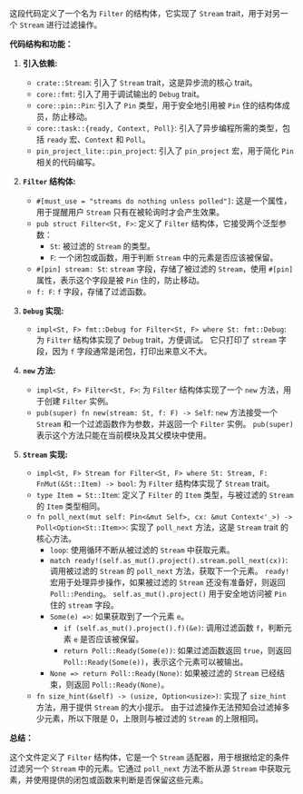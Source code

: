 这段代码定义了一个名为 `Filter` 的结构体，它实现了 `Stream` trait，用于对另一个 `Stream` 进行过滤操作。

**代码结构和功能：**

1.  **引入依赖:**
    *   `crate::Stream`: 引入了 `Stream` trait，这是异步流的核心 trait。
    *   `core::fmt`: 引入了用于调试输出的 `Debug` trait。
    *   `core::pin::Pin`: 引入了 `Pin` 类型，用于安全地引用被 `Pin` 住的结构体成员，防止移动。
    *   `core::task::{ready, Context, Poll}`: 引入了异步编程所需的类型，包括 `ready` 宏、`Context` 和 `Poll`。
    *   `pin_project_lite::pin_project`: 引入了 `pin_project` 宏，用于简化 `Pin` 相关的代码编写。

2.  **`Filter` 结构体:**
    *   `#[must_use = "streams do nothing unless polled"]`: 这是一个属性，用于提醒用户 `Stream` 只有在被轮询时才会产生效果。
    *   `pub struct Filter<St, F>`: 定义了 `Filter` 结构体，它接受两个泛型参数：
        *   `St`:  被过滤的 `Stream` 的类型。
        *   `F`:  一个闭包或函数，用于判断 `Stream` 中的元素是否应该被保留。
    *   `#[pin] stream: St`:  `stream` 字段，存储了被过滤的 `Stream`，使用 `#[pin]` 属性，表示这个字段是被 `Pin` 住的，防止移动。
    *   `f: F`:  `f` 字段，存储了过滤函数。

3.  **`Debug` 实现:**
    *   `impl<St, F> fmt::Debug for Filter<St, F> where St: fmt::Debug`:  为 `Filter` 结构体实现了 `Debug` trait，方便调试。  它只打印了 `stream` 字段，因为 `f` 字段通常是闭包，打印出来意义不大。

4.  **`new` 方法:**
    *   `impl<St, F> Filter<St, F>`:  为 `Filter` 结构体实现了一个 `new` 方法，用于创建 `Filter` 实例。
    *   `pub(super) fn new(stream: St, f: F) -> Self`:  `new` 方法接受一个 `Stream` 和一个过滤函数作为参数，并返回一个 `Filter` 实例。 `pub(super)` 表示这个方法只能在当前模块及其父模块中使用。

5.  **`Stream` 实现:**
    *   `impl<St, F> Stream for Filter<St, F> where St: Stream, F: FnMut(&St::Item) -> bool`:  为 `Filter` 结构体实现了 `Stream` trait。
    *   `type Item = St::Item`:  定义了 `Filter` 的 `Item` 类型，与被过滤的 `Stream` 的 `Item` 类型相同。
    *   `fn poll_next(mut self: Pin<&mut Self>, cx: &mut Context<'_>) -> Poll<Option<St::Item>>`:  实现了 `poll_next` 方法，这是 `Stream` trait 的核心方法。
        *   `loop`:  使用循环不断从被过滤的 `Stream` 中获取元素。
        *   `match ready!(self.as_mut().project().stream.poll_next(cx))`:  调用被过滤的 `Stream` 的 `poll_next` 方法，获取下一个元素。 `ready!` 宏用于处理异步操作，如果被过滤的 `Stream` 还没有准备好，则返回 `Poll::Pending`。 `self.as_mut().project()` 用于安全地访问被 `Pin` 住的 `stream` 字段。
        *   `Some(e) =>`:  如果获取到了一个元素 `e`。
            *   `if (self.as_mut().project().f)(&e)`:  调用过滤函数 `f`，判断元素 `e` 是否应该被保留。
            *   `return Poll::Ready(Some(e))`:  如果过滤函数返回 `true`，则返回 `Poll::Ready(Some(e))`，表示这个元素可以被输出。
        *   `None => return Poll::Ready(None)`:  如果被过滤的 `Stream` 已经结束，则返回 `Poll::Ready(None)`。
    *   `fn size_hint(&self) -> (usize, Option<usize>)`:  实现了 `size_hint` 方法，用于提供 `Stream` 的大小提示。  由于过滤操作无法预知会过滤掉多少元素，所以下限是 0，上限则与被过滤的 `Stream` 的上限相同。

**总结：**

这个文件定义了 `Filter` 结构体，它是一个 `Stream` 适配器，用于根据给定的条件过滤另一个 `Stream` 中的元素。它通过 `poll_next` 方法不断从源 `Stream` 中获取元素，并使用提供的闭包或函数来判断是否保留这些元素。
